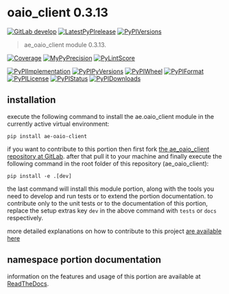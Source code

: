 <!-- THIS FILE IS EXCLUSIVELY MAINTAINED by the project ae.ae V0.3.95 -->
<!-- THIS FILE IS EXCLUSIVELY MAINTAINED by the project aedev.tpl_namespace_root V0.3.14 -->
# oaio_client 0.3.13

[![GitLab develop](https://img.shields.io/gitlab/pipeline/ae-group/ae_oaio_client/develop?logo=python)](
    https://gitlab.com/ae-group/ae_oaio_client)
[![LatestPyPIrelease](
    https://img.shields.io/gitlab/pipeline/ae-group/ae_oaio_client/release0.3.12?logo=python)](
    https://gitlab.com/ae-group/ae_oaio_client/-/tree/release0.3.12)
[![PyPIVersions](https://img.shields.io/pypi/v/ae_oaio_client)](
    https://pypi.org/project/ae-oaio-client/#history)

>ae_oaio_client module 0.3.13.

[![Coverage](https://ae-group.gitlab.io/ae_oaio_client/coverage.svg)](
    https://ae-group.gitlab.io/ae_oaio_client/coverage/index.html)
[![MyPyPrecision](https://ae-group.gitlab.io/ae_oaio_client/mypy.svg)](
    https://ae-group.gitlab.io/ae_oaio_client/lineprecision.txt)
[![PyLintScore](https://ae-group.gitlab.io/ae_oaio_client/pylint.svg)](
    https://ae-group.gitlab.io/ae_oaio_client/pylint.log)

[![PyPIImplementation](https://img.shields.io/pypi/implementation/ae_oaio_client)](
    https://gitlab.com/ae-group/ae_oaio_client/)
[![PyPIPyVersions](https://img.shields.io/pypi/pyversions/ae_oaio_client)](
    https://gitlab.com/ae-group/ae_oaio_client/)
[![PyPIWheel](https://img.shields.io/pypi/wheel/ae_oaio_client)](
    https://gitlab.com/ae-group/ae_oaio_client/)
[![PyPIFormat](https://img.shields.io/pypi/format/ae_oaio_client)](
    https://pypi.org/project/ae-oaio-client/)
[![PyPILicense](https://img.shields.io/pypi/l/ae_oaio_client)](
    https://gitlab.com/ae-group/ae_oaio_client/-/blob/develop/LICENSE.md)
[![PyPIStatus](https://img.shields.io/pypi/status/ae_oaio_client)](
    https://libraries.io/pypi/ae-oaio-client)
[![PyPIDownloads](https://img.shields.io/pypi/dm/ae_oaio_client)](
    https://pypi.org/project/ae-oaio-client/#files)


## installation


execute the following command to install the
ae.oaio_client module
in the currently active virtual environment:
 
```shell script
pip install ae-oaio-client
```

if you want to contribute to this portion then first fork
[the ae_oaio_client repository at GitLab](
https://gitlab.com/ae-group/ae_oaio_client "ae.oaio_client code repository").
after that pull it to your machine and finally execute the
following command in the root folder of this repository
(ae_oaio_client):

```shell script
pip install -e .[dev]
```

the last command will install this module portion, along with the tools you need
to develop and run tests or to extend the portion documentation. to contribute only to the unit tests or to the
documentation of this portion, replace the setup extras key `dev` in the above command with `tests` or `docs`
respectively.

more detailed explanations on how to contribute to this project
[are available here](
https://gitlab.com/ae-group/ae_oaio_client/-/blob/develop/CONTRIBUTING.rst)


## namespace portion documentation

information on the features and usage of this portion are available at
[ReadTheDocs](
https://ae.readthedocs.io/en/latest/_autosummary/ae.oaio_client.html
"ae_oaio_client documentation").
